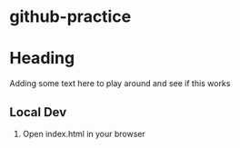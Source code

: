 # github-practice

# Heading

Adding some text here to play around and see if this works


## Local Dev

1. Open index.html in your browser
